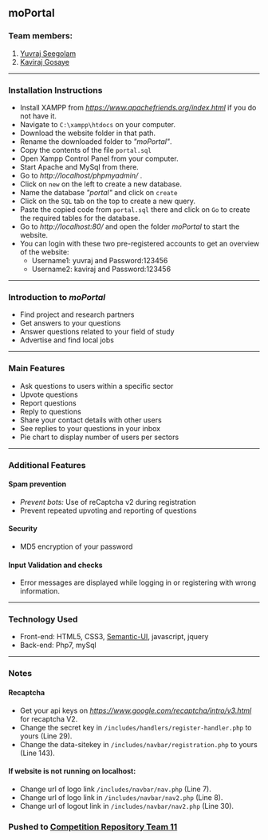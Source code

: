 ## moPortal

###  Team members:
1. [Yuvraj Seegolam](https://github.com/yuvraj108c)
2. [Kaviraj Gosaye](https://github.com/kaviraj07)

_ _ _
 
### Installation Instructions
* Install XAMPP from *https://www.apachefriends.org/index.html* if you do not have it.
* Navigate to `C:\xampp\htdocs` on your computer.
* Download the website folder in that path.
* Rename the downloaded folder to *"moPortal"*.
* Copy the contents of the file `portal.sql`
* Open Xampp Control Panel from your computer.
* Start Apache and MySql from there.
* Go to *http://localhost/phpmyadmin/* .
* Click on `new` on the left to create a new database.
* Name the database *"portal"* and click on `create`
* Click on the `SQL` tab on the top to create a new query.
* Paste the copied code from `portal.sql` there and click on `Go` to create the required tables for the database.
* Go to *http://localhost:80/*  and open the folder *moPortal* to start the website.
* You can login with these two pre-registered accounts to get an overview of the website:
	* Username1: yuvraj and Password:123456
	* Username2: kaviraj and Password:123456
---
### Introduction to *moPortal*
* Find project and research partners
* Get answers to your questions
* Answer questions related to your field of study
* Advertise and find local jobs

- - -
### Main Features
* Ask questions to users within a specific sector 
* Upvote questions
* Report questions
* Reply to questions
* Share your contact details with other users
* See replies to your questions in your inbox
* Pie chart to display number of users per sectors
- - -
### Additional Features

#### Spam prevention
* *Prevent bots:* Use of reCaptcha v2 during registration
* Prevent repeated upvoting and reporting of questions

#### Security
* MD5 encryption of your password

#### Input Validation and checks
* Error messages are displayed while logging in or registering with wrong information.

- - - 
### Technology Used
* Front-end: HTML5, CSS3, [Semantic-UI](https://semantic-ui.com/), javascript, jquery
* Back-end: Php7, mySql

- - - 
### Notes 
#### Recaptcha
* Get your api keys on *https://www.google.com/recaptcha/intro/v3.html* for recaptcha V2.
* Change the secret key in `/includes/handlers/register-handler.php` to yours (Line 29).
* Change the data-sitekey in `/includes/navbar/registration.php` to yours (Line 143).

#### If website is not running on localhost:
* Change url of logo link `/includes/navbar/nav.php` (Line 7).
* Change url of logo link in `/includes/navbar/nav2.php` (Line 8).
* Change url of logout link in `/includes/navbar/nav2.php` (Line 30).

### Pushed to [Competition Repository Team 11](https://github.com/hackersdotmu/UoM-Web-Competition-2019/tree/Team11)
